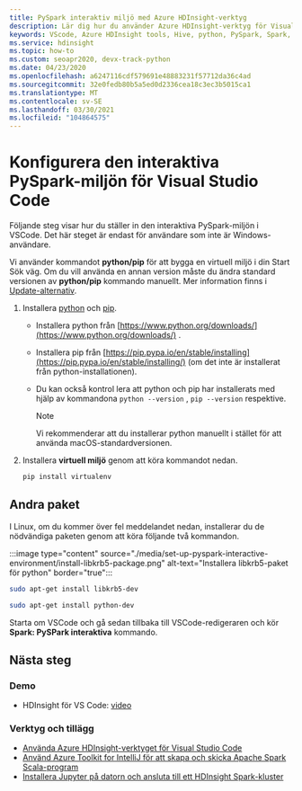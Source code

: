 ```yaml
---
title: PySpark interaktiv miljö med Azure HDInsight-verktyg
description: Lär dig hur du använder Azure HDInsight-verktyg för Visual Studio Code för att skapa och skicka frågor och skript.
keywords: VScode, Azure HDInsight tools, Hive, python, PySpark, Spark, HDInsight, Hadoop, LLAP, Interactive Hive, interaktiv fråga
ms.service: hdinsight
ms.topic: how-to
ms.custom: seoapr2020, devx-track-python
ms.date: 04/23/2020
ms.openlocfilehash: a6247116cdf579691e48883231f57712da36c4ad
ms.sourcegitcommit: 32e0fedb80b5a5ed0d2336cea18c3ec3b5015ca1
ms.translationtype: MT
ms.contentlocale: sv-SE
ms.lasthandoff: 03/30/2021
ms.locfileid: "104864575"
---
```

# <a name="set-up-the-pyspark-interactive-environment-for-visual-studio-code"></a>Konfigurera den interaktiva PySpark-miljön för Visual Studio Code

Följande steg visar hur du ställer in den interaktiva PySpark-miljön i VSCode. Det här steget är endast för användare som inte är Windows-användare.

Vi använder kommandot **python/pip** för att bygga en virtuell miljö i din Start Sök väg. Om du vill använda en annan version måste du ändra standard versionen av **python/pip** kommando manuellt. Mer information finns i [Update-alternativ](https://linux.die.net/man/8/update-alternatives).

1. Installera [python](https://www.python.org/downloads/) och [pip](https://pip.pypa.io/en/stable/installing/).

   * Installera python från [https://www.python.org/downloads/](https://www.python.org/downloads/) . 
   * Installera pip från [https://pip.pypa.io/en/stable/installing](https://pip.pypa.io/en/stable/installing/) (om det inte är installerat från python-installationen).
   * Du kan också kontrol lera att python och pip har installerats med hjälp av kommandona `python --version` , `pip --version` respektive. 

     > [!NOTE]
     > Vi rekommenderar att du installerar python manuellt i stället för att använda macOS-standardversionen.

2. Installera **virtuell miljö** genom att köra kommandot nedan.

   ```bash
   pip install virtualenv
   ```

## <a name="other-packages"></a>Andra paket

I Linux, om du kommer över fel meddelandet nedan, installerar du de nödvändiga paketen genom att köra följande två kommandon.

   :::image type="content" source="./media/set-up-pyspark-interactive-environment/install-libkrb5-package.png" alt-text="Installera libkrb5-paket för python" border="true":::

```bash
sudo apt-get install libkrb5-dev
```

```bash
sudo apt-get install python-dev
```

Starta om VSCode och gå sedan tillbaka till VSCode-redigeraren och kör **Spark: PySPark interaktiva** kommando.

## <a name="next-steps"></a>Nästa steg

### <a name="demo"></a>Demo

* HDInsight för VS Code: [video](https://go.microsoft.com/fwlink/?linkid=858706)

### <a name="tools-and-extensions"></a>Verktyg och tillägg

* [Använda Azure HDInsight-verktyget för Visual Studio Code](hdinsight-for-vscode.md)
* [Använd Azure Toolkit for IntelliJ för att skapa och skicka Apache Spark Scala-program](spark/apache-spark-intellij-tool-plugin.md)
* [Installera Jupyter på datorn och ansluta till ett HDInsight Spark-kluster](spark/apache-spark-jupyter-notebook-install-locally.md)
